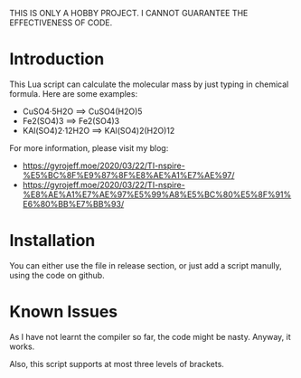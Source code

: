 THIS IS ONLY A HOBBY PROJECT. I CANNOT GUARANTEE THE EFFECTIVENESS OF CODE.

# Introduction

This Lua script can calculate the molecular mass by just typing in chemical formula. Here are some examples: 
- CuSO4·5H2O ==> CuSO4(H2O)5
- Fe2(SO4)3  ==> Fe2(SO4)3
- KAl(SO4)2·12H2O ==> KAl(SO4)2(H2O)12

For more information, please visit my blog:
- https://gyrojeff.moe/2020/03/22/TI-nspire-%E5%BC%8F%E9%87%8F%E8%AE%A1%E7%AE%97/
- https://gyrojeff.moe/2020/03/22/TI-nspire-%E8%AE%A1%E7%AE%97%E5%99%A8%E5%BC%80%E5%8F%91%E6%80%BB%E7%BB%93/

# Installation

You can either use the file in release section, or just add a script manully, using the code on github.

# Known Issues

As I have not learnt the compiler so far, the code might be nasty. Anyway, it works.

Also, this script supports at most three levels of brackets.
